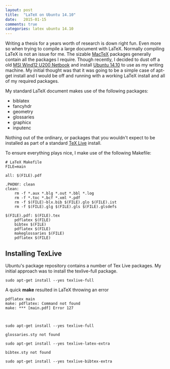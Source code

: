 ```yaml
---
layout: post
title:  "LaTeX on Ubuntu 14.10"
date:   2015-01-15
comments: true
categories: latex ubuntu 14.10
---
```


Writing a thesis for a years worth of research is down right fun. Even more so when trying to compile a large document with LaTeX. Normally compiling LaTeX is not an issue for me. The sizable [MacTeX](https://tug.org/mactex/) packages generally contain all the packages I require. Though recently, I decided to dust off a old [MSI Wind12 U200 Netbook](http://www.msi.com/product/nb/U200.html#hero-overview) and install [Ubuntu 14.10](http://www.ubuntu.com/download/desktop) to use as my writing machine. My initial thought was that it was going to be a simple case of apt-get install and I would be off and running with a working LaTeX install and all of my required packages.

My standard LaTeX document makes use of the following packages:

- biblatex
- fancyhdr
- geometry
- glossaries
- graphicx
- inputenc

Nothing out of the ordinary, or packages that you wouldn't expect to be installed as part of a standard [TeX Live](https://www.tug.org/texlive/) install.

To ensure everything plays nice, I make use of the following Makefile:

    # LaTeX Makefile
    FILE=main

    all: $(FILE).pdf

    .PHONY: clean
    clean:
	    rm -f *.aux *.blg *.out *.bbl *.log
	    rm -f *.toc *.bcf *.xml *.pdf
	    rm -f $(FILE)-blx.bib $(FILE).glo $(FILE).ist
	    rm -f $(FILE).glg $(FILE).gls $(FILE).glsdefs

    $(FILE).pdf: $(FILE).tex
	    pdflatex $(FILE)
	    bibtex $(FILE)
	    pdflatex $(FILE)
	    makeglossaries $(FILE)
	    pdflatex $(FILE)

## Installing TexLive

Ubuntu's package repository contains a number of Tex Live packages. My initial approach was to install the texlive-full package.

    sudo apt-get install --yes texlive-full

A quick **make** resulted in LaTeX throwing an error

    pdflatex main
    make: pdflatex: Command not found
    make: *** [main.pdf] Error 127



    sudo apt-get install --yes texlive-full

    glossaries.sty not found

    sudo apt-get install --yes texlive-latex-extra

    bibtex.sty not found

    sudo apt-get install --yes texlive-bibtex-extra
